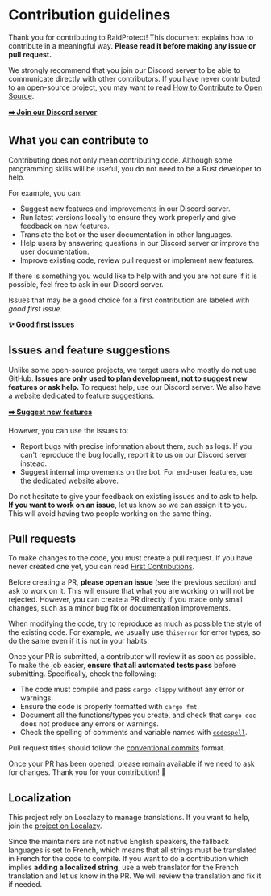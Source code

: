 # Contribution guidelines

Thank you for contributing to RaidProtect! This document explains how to
contribute in a meaningful way. **Please read it before making any issue or pull
request.**

We strongly recommend that you join our Discord server to be able to communicate
directly with other contributors. If you have never contributed to an
open-source project, you may want to read
[How to Contribute to Open Source](https://opensource.guide/how-to-contribute/).


**[➡️ Join our Discord server](https://discord.gg/raidprotect)**

## What you can contribute to

Contributing does not only mean contributing code. Although some programming
skills will be useful, you do not need to be a Rust developer to help.

For example, you can:
- Suggest new features and improvements in our Discord server.
- Run latest versions locally to ensure they work properly and give feedback on
  new features.
- Translate the bot or the user documentation in other languages.
- Help users by answering questions in our Discord server or improve the user
  documentation.
- Improve existing code, review pull request or implement new features.

If there is something you would like to help with and you are not sure if it is
possible, feel free to ask in our Discord server.

Issues that may be a good choice for a first contribution are labeled with
*good first issue*.

**[✨ Good first issues](https://github.com/raidprotect/raidprotect/contribute)**

## Issues and feature suggestions

Unlike some open-source projects, we target users who mostly do not use GitHub.
**Issues are only used to plan development, not to suggest new features or ask
help.** To request help, use our Discord server. We also have a website
dedicated to feature suggestions.

**[➡️ Suggest new features](https://feedback.raidprotect.org)**

However, you can use the issues to:
- Report bugs with precise information about them, such as logs. If you can't
reproduce the bug locally, report it to us on our Discord server instead.
- Suggest internal improvements on the bot. For end-user features, use the
dedicated website above.

Do not hesitate to give your feedback on existing issues and to ask to help.
**If you want to work on an issue**, let us know so we can assign it to you.
This will avoid having two people working on the same thing.

## Pull requests

To make changes to the code, you must create a pull request. If you have never
created one yet, you can read
[First Contributions](https://github.com/firstcontributions/first-contributions).

Before creating a PR, **please open an issue** (see the previous section) and
ask to work on it. This will ensure that what you are working on will not be
rejected. However, you can create a PR directly if you made only small changes,
such as a minor bug fix or documentation improvements.

When modifying the code, try to reproduce as much as possible the style of the
existing code. For example, we usually use `thiserror` for error types, so do
the same even if it is not in your habits.

Once your PR is submitted, a contributor will review it as soon as possible. To
make the job easier, **ensure that all automated tests pass** before submitting.
Specifically, check the following:

- The code must compile and pass `cargo clippy` without any error or warnings.
- Ensure the code is properly formatted with `cargo fmt`.
- Document all the functions/types you create, and check that `cargo doc`
  does not produce any errors or warnings.
- Check the spelling of comments and variable names with
  [`codespell`](https://github.com/codespell-project/codespell).

Pull request titles should follow the
[conventional commits](https://www.conventionalcommits.org/en/v1.0.0/) format.

Once your PR has been opened, please remain available if we need to ask for
changes. Thank you for your contribution! 🎉

## Localization

This project rely on Localazy to manage translations. If you want to help,
join the [project on Localazy](https://localazy.com/p/raidprotect-bot).

Since the maintainers are not native English speakers, the fallback languages
is set to French, which means that all strings must be translated in French for
the code to compile. If you want to do a contribution which implies **adding a
localized string**, use a web translator for the French translation and let us
know in the PR. We will review the translation and fix it if needed.
